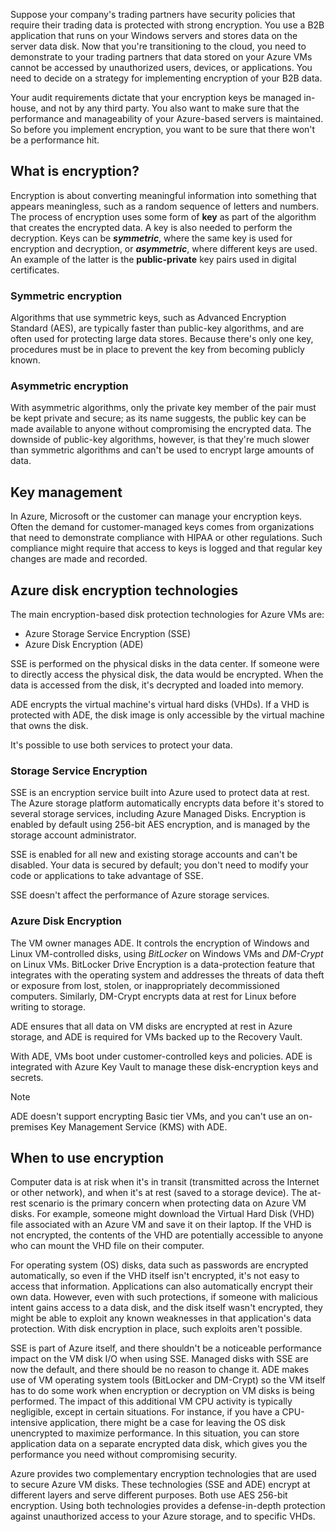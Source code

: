 Suppose your company's trading partners have security policies that require their trading data is protected with strong encryption. You use a B2B application that runs on your Windows servers and stores data on the server data disk. Now that you're transitioning to the cloud, you need to demonstrate to your trading partners that data stored on your Azure VMs cannot be accessed by unauthorized users, devices, or applications. You need to decide on a strategy for implementing encryption of your B2B data.

Your audit requirements dictate that your encryption keys be managed in-house, and not by any third party. You also want to make sure that the performance and manageability of your Azure-based servers is maintained. So before you implement encryption, you want to be sure that there won't be a performance hit.

## What is encryption?

Encryption is about converting meaningful information into something that appears meaningless, such as a random sequence of letters and numbers. The process of encryption uses some form of **key** as part of the algorithm that creates the encrypted data. A key is also needed to perform the decryption. Keys can be ***symmetric***, where the same key is used for encryption and decryption, or ***asymmetric***, where different keys are used. An example of the latter is the **public-private** key pairs used in digital certificates.

### Symmetric encryption

Algorithms that use symmetric keys, such as Advanced Encryption Standard (AES), are typically faster than public-key algorithms, and are often used for protecting large data stores. Because there's only one key, procedures must be in place to prevent the key from becoming publicly known.

### Asymmetric encryption

With asymmetric algorithms, only the private key member of the pair must be kept private and secure; as its name suggests, the public key can be made available to anyone without compromising the encrypted data. The downside of public-key algorithms, however, is that they're much slower than symmetric algorithms and can't be used to encrypt large amounts of data.

## Key management

In Azure, Microsoft or the customer can manage your encryption keys. Often the demand for customer-managed keys comes from organizations that need to demonstrate compliance with HIPAA or other regulations. Such compliance might require that access to keys is logged and that regular key changes are made and recorded.

## Azure disk encryption technologies

The main encryption-based disk protection technologies for Azure VMs are:

- Azure Storage Service Encryption (SSE)
- Azure Disk Encryption (ADE)

SSE is performed on the physical disks in the data center. If someone were to directly access the physical disk, the data would be encrypted. When the data is accessed from the disk, it's decrypted and loaded into memory.

ADE encrypts the virtual machine's virtual hard disks (VHDs). If a VHD is protected with ADE, the disk image is only accessible by the virtual machine that owns the disk.

It's possible to use both services to protect your data.

### Storage Service Encryption

SSE is an encryption service built into Azure used to protect data at rest. The Azure storage platform automatically encrypts data before it's stored to several storage services, including Azure Managed Disks. Encryption is enabled by default using 256-bit AES encryption, and is managed by the storage account administrator.

SSE is enabled for all new and existing storage accounts and can't be disabled. Your data is secured by default; you don't need to modify your code or applications to take advantage of SSE.

SSE doesn't affect the performance of Azure storage services.

### Azure Disk Encryption

The VM owner manages ADE. It controls the encryption of Windows and Linux VM-controlled disks, using *BitLocker* on Windows VMs and *DM-Crypt* on Linux VMs. BitLocker Drive Encryption is a data-protection feature that integrates with the operating system and addresses the threats of data theft or exposure from lost, stolen, or inappropriately decommissioned computers. Similarly, DM-Crypt encrypts data at rest for Linux before writing to storage.

ADE ensures that all data on VM disks are encrypted at rest in Azure storage, and ADE is required for VMs backed up to the Recovery Vault.

With ADE, VMs boot under customer-controlled keys and policies. ADE is integrated with Azure Key Vault to manage these disk-encryption keys and secrets.

> [!NOTE]
> ADE doesn't support encrypting Basic tier VMs, and you can't use an on-premises Key Management Service (KMS) with ADE.

## When to use encryption

Computer data is at risk when it's in transit (transmitted across the Internet or other network), and when it's at rest (saved to a storage device). The at-rest scenario is the primary concern when protecting data on Azure VM disks. For example, someone might download the Virtual Hard Disk (VHD) file associated with an Azure VM and save it on their laptop. If the VHD is not encrypted, the contents of the VHD are potentially accessible to anyone who can mount the VHD file on their computer.

For operating system (OS) disks, data such as passwords are encrypted automatically, so even if the VHD itself isn't encrypted, it's not easy to access that information. Applications can also automatically encrypt their own data. However, even with such protections, if someone with malicious intent gains access to a data disk, and the disk itself wasn't encrypted, they might be able to exploit any known weaknesses in that application's data protection. With disk encryption in place, such exploits aren't possible.

SSE is part of Azure itself, and there shouldn't be a noticeable performance impact on the VM disk I/O when using SSE. Managed disks with SSE are now the default, and there should be no reason to change it. ADE makes use of VM operating system tools (BitLocker and DM-Crypt) so the VM itself has to do some work when encryption or decryption on VM disks is being performed. The impact of this additional VM CPU activity is typically negligible, except in certain situations. For instance, if you have a CPU-intensive application, there might be a case for leaving the OS disk unencrypted to maximize performance. In this situation, you can store application data on a separate encrypted data disk, which gives you the performance you need without compromising security.

Azure provides two complementary encryption technologies that are used to secure Azure VM disks. These technologies (SSE and ADE) encrypt at different layers and serve different purposes. Both use AES 256-bit encryption. Using both technologies provides a defense-in-depth protection against unauthorized access to your Azure storage, and to specific VHDs.
